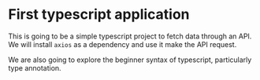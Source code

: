 # First typescript application
This is going to be a simple typescript project to fetch data through an API.
We will install `axios` as a dependency and use it make the API request.

We are also going to explore the beginner syntax of typescript, particularly type annotation.